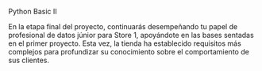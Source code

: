Python Basic II

En la etapa final del proyecto, continuarás desempeñando tu papel de profesional de datos júnior para Store 1, apoyándote en las bases sentadas en el primer proyecto. Esta vez, la tienda ha establecido requisitos más complejos para profundizar su conocimiento sobre el comportamiento de sus clientes.
